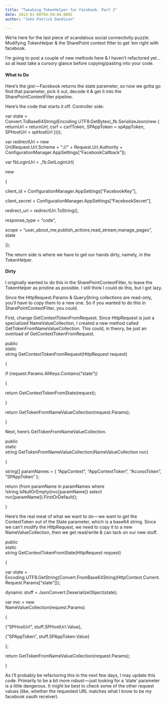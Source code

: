 ```yaml
---
title: "Tweaking TokenHelper for Facebook. Part 2"
date: 2013-01-08T04:50:04.000Z
author: "John Patrick Dandison"

---
```


We’re here for the last piece of scandalous social connectivity puzzle. Modifying TokenHelper &amp; the SharePoint context filter to get ’em right with facebook.

I’m going to post a couple of new methods here &amp; I haven’t refactored yet…so at least take a _cursory_ glance before copying/pasting into your code.

#### What to Do

Here’s the gist — Facebook returns the state parameter, so now we gotta go find that parameter, pick it out, decode it &amp; get it into the SharePointContextFilter pipeline.

Here’s the code that starts it off. Controller side:

var state = Convert.ToBase64String(Encoding.UTF8.GetBytes(_fb.SerializeJson(new { returnUrl = returnUrl, csrf = csrfToken, SPAppToken = spAppToken, SPHostUrl = spHostUrl })));

var redirectUri = new  
 Uri(Request.Url.Scheme + “://” + Request.Url.Authority + ConfigurationManager.AppSettings[“FacebookCallback”]);

var fbLoginUrl = _fb.GetLoginUrl(

new

{

client_id = ConfigurationManager.AppSettings[“FacebookKey”],

client_secret = ConfigurationManager.AppSettings[“FacebookSecret”],

redirect_uri = redirectUri.ToString(),

response_type = “code”,

scope = “user_about_me,publish_actions,read_stream,manage_pages”, state

});

The return side is where we have to get our hands dirty, namely, in the TokenHelper.

#### Dirty

I originally wanted to do this in the SharePointContextFilter, to leave the TokenHelper as pristine as possible. I still think I could do this, but I got lazy.

Since the HttpRequest.Params &amp; QueryString collections are read-only, you’ll have to copy them to a new one. So if you wanted to do this in SharePointContextFilter, you could.

First, change GetContextTokenFromRequest. Since HttpRequest is just a specialized NameValueCollection, I created a new method called GetTokenFromNameValueCollection. This could, in theory, be just an overload of GetContextTokenFromRequest.

public  
 static  
 string GetContextTokenFromRequest(HttpRequest request)

{

if (request.Params.AllKeys.Contains(“state”))

{

return GetContextTokenFromState(request);

}

return GetTokenFromNameValueCollection(request.Params);

}

Next, here’s GetTokenFromNameValueCollection.

public  
 static  
 string GetTokenFromNameValueCollection(NameValueCollection nvc)

{

string[] paramNames = { “AppContext”, “AppContextToken”, “AccessToken”, “SPAppToken” };

return (from paramName in paramNames where !string.IsNullOrEmpty(nvc[paramName]) select nvc[paramName]).FirstOrDefault();

}

Here’s the real meat of what we want to do — we want to get the ContextToken out of the State parameter, which is a base64 string. Since we can’t modify the HttpRequest, we need to copy it to a new NameValueCollection, then we get read/write &amp; can tack on our new stuff.

public  
 static  
 string GetContextTokenFromState(HttpRequest request)

{

var state = Encoding.UTF8.GetString(Convert.FromBase64String(HttpContext.Current.Request.Params[“state”]));

dynamic stuff = JsonConvert.DeserializeObject(state);

var nvc = new  
 NameValueCollection(request.Params)

{

{“SPHostUrl”, stuff.SPHostUrl.Value},

{“SPAppToken”, stuff.SPAppToken.Value}

};

return GetTokenFromNameValueCollection(request.Params);

}

As I’ll probably be refactoring this in the next few days, I may update this code. Primarily to be a bit more robust — just looking for a ‘state’ parameter is a little dangerous. It might be best to check some of the other request values (like, whether the requested URL matches what I know to be my facebook oauth receiver).
